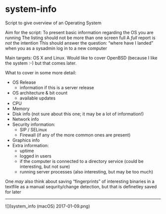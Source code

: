 # system-info
Script to give overview of an Operating System

Aim for the script:
To present basic information regarding the OS you are running
The listing should not be more than one screen full
A *full* report is *not* the intention
This should answer the question: “where have I landed” when you as a sysadmin
log in to a new computer

Main targets: OS X and Linux. Would like to cover OpenBSD (because I like the system :-) but that comes later.

What to cover in some more detail:

* OS Release 
	* information if this is a server release 
* OS architecture & bit count 
	* available updates 
* CPU 
* Memory 
* Disk info (not sure about this one; it may be a lot of information!) 
* Network info
* Security information: 
	* SIP / SELinux 
	* Firewall (if any of the more common ones are present) 
* Graphics info
* Extra information: 
	* uptime 
	* logged in users 
	* if the computer is connected to a directory service (could be interesting, but not sure) 
	* running server processes (also interesting, but may be too much) 

One *may* also think about saving “fingerprints” of interesting binaries in a textfile
as a manual sequrity/change detection, but that is definetley saved for later


-----


![](system_info (macOS) 2017-01-09.png)
